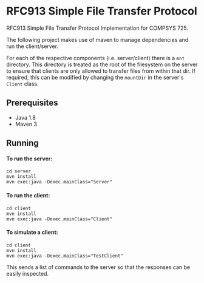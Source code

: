 # RFC913 Simple File Transfer Protocol
RFC913 Simple File Transfer Protocol Implementation for COMPSYS 725.

The following project makes use of maven to manage dependencies and run the
client/server.

For each of the respective components (i.e. server/client) there is a `mnt` directory.
This directory is treated as the root of the filesystem on the server to ensure that clients are only allowed to transfer files from within that dir.
If required, this can be modified by changing the `mountDir` in the server's `Client` class.

## Prerequisites
- Java 1.8
- Maven 3

## Running
#### To run the server:
```
cd server
mvn install
mvn exec:java -Dexec.mainClass="Server"
```

#### To run the client:
```
cd client
mvn install
mvn exec:java -Dexec.mainClass="Client"
```

#### To simulate a client:
```
cd client
mvn install
mvn exec:java -Dexec.mainClass="TestClient"
```

This sends a list of commands to the server so that the responses can be easily inspected.